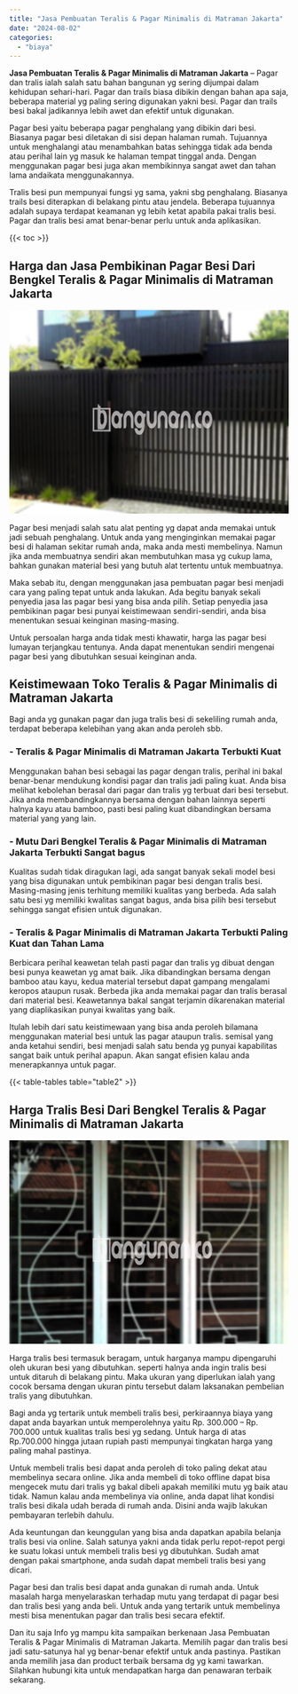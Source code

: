 ```yaml
---
title: "Jasa Pembuatan Teralis & Pagar Minimalis di Matraman Jakarta"
date: "2024-08-02"
categories: 
  - "biaya"
---
```


**Jasa Pembuatan Teralis & Pagar Minimalis di Matraman Jakarta** – Pagar dan tralis ialah salah satu bahan bangunan yg sering dijumpai dalam kehidupan sehari-hari. Pagar dan trails biasa dibikin dengan bahan apa saja, beberapa material yg paling sering digunakan yakni besi. Pagar dan trails besi bakal jadikannya lebih awet dan efektif untuk digunakan.

Pagar besi yaitu beberapa pagar penghalang yang dibikin dari besi. Biasanya pagar besi diletakan di sisi depan halaman rumah. Tujuannya untuk menghalangi atau menambahkan batas sehingga tidak ada benda atau perihal lain yg masuk ke halaman tempat tinggal anda. Dengan menggunakan pagar besi juga akan membikinnya sangat awet dan tahan lama andaikata menggunakannya.

Tralis besi pun mempunyai fungsi yg sama, yakni sbg penghalang. Biasanya trails besi diterapkan di belakang pintu atau jendela. Beberapa tujuannya adalah supaya terdapat keamanan yg lebih ketat apabila pakai tralis besi. Pagar dan tralis besi amat benar-benar perlu untuk anda aplikasikan.

{{< toc >}}

## Harga dan Jasa Pembikinan Pagar Besi Dari Bengkel Teralis & Pagar Minimalis di Matraman Jakarta

![Jasa Pembuatan Teralis & Pagar Minimalis di Matraman Jakarta](/images/pagar-minimalis-murah-33.png)

Pagar besi menjadi salah satu alat penting yg dapat anda memakai untuk jadi sebuah penghalang. Untuk anda yang menginginkan memakai pagar besi di halaman sekitar rumah anda, maka anda mesti membelinya. Namun jika anda membuatnya sendiri akan membutuhkan masa yg cukup lama, bahkan gunakan material besi yang butuh alat tertentu untuk membuatnya.

Maka sebab itu, dengan menggunakan jasa pembuatan pagar besi menjadi cara yang paling tepat untuk anda lakukan. Ada begitu banyak sekali penyedia jasa las pagar besi yang bisa anda pilih. Setiap penyedia jasa pembikinan pagar besi punyai keistimewaan sendiri-sendiri, anda bisa menentukan sesuai keinginan masing-masing.

Untuk persoalan harga anda tidak mesti khawatir, harga las pagar besi lumayan terjangkau tentunya. Anda dapat menentukan sendiri mengenai pagar besi yang dibutuhkan sesuai keinginan anda.

## Keistimewaan Toko Teralis & Pagar Minimalis di Matraman Jakarta

Bagi anda yg gunakan pagar dan juga tralis besi di sekeliling rumah anda, terdapat beberapa kelebihan yang akan anda peroleh sbb.

### \- Teralis & Pagar Minimalis di Matraman Jakarta Terbukti Kuat

Menggunakan bahan besi sebagai las pagar dengan tralis, perihal ini bakal benar-benar mendukung kondisi pagar dan tralis jadi paling kuat. Anda bisa melihat kebolehan berasal dari pagar dan tralis yg terbuat dari besi tersebut. Jika anda membandingkannya bersama dengan bahan lainnya seperti halnya kayu atau bamboo, pasti besi paling kuat dibandingkan bersama material yang yang lain.

### \- Mutu Dari Bengkel Teralis & Pagar Minimalis di Matraman Jakarta Terbukti Sangat bagus

Kualitas sudah tidak diragukan lagi, ada sangat banyak sekali model besi yang bisa digunakan untuk pembikinan pagar besi dengan tralis besi. Masing-masing jenis terhitung memiliki kualitas yang berbeda. Ada salah satu besi yg memiliki kwalitas sangat bagus, anda bisa pilih besi tersebut sehingga sangat efisien untuk digunakan.

### \- Teralis & Pagar Minimalis di Matraman Jakarta Terbukti Paling Kuat dan Tahan Lama

Berbicara perihal keawetan telah pasti pagar dan tralis yg dibuat dengan besi punya keawetan yg amat baik. Jika dibandingkan bersama dengan bamboo atau kayu, kedua material tersebut dapat gampang mengalami keropos ataupun rusak. Berbeda jika anda memakai pagar dan tralis berasal dari material besi. Keawetannya bakal sangat terjamin dikarenakan material yang diaplikasikan punyai kwalitas yang baik.

Itulah lebih dari satu keistimewaan yang bisa anda peroleh bilamana menggunakan material besi untuk las pagar ataupun tralis. semisal yang anda ketahui sendiri, besi menjadi salah satu benda yg punyai kapabilitas sangat baik untuk perihal apapun. Akan sangat efisien kalau anda menerapkannya untuk pagar.

{{< table-tables table="table2" >}}

## Harga Tralis Besi Dari Bengkel Teralis & Pagar Minimalis di Matraman Jakarta

![Jasa Pembuatan Teralis & Pagar Minimalis di Matraman Jakarta](/images/teralis-minimalis-murah-28.png)

Harga tralis besi termasuk beragam, untuk harganya mampu dipengaruhi oleh ukuran besi yang dibutuhkan. seperti halnya anda ingin tralis besi untuk ditaruh di belakang pintu. Maka ukuran yang diperlukan ialah yang cocok bersama dengan ukuran pintu tersebut dalam laksanakan pembelian tralis yang dibutuhkan.

Bagi anda yg tertarik untuk membeli tralis besi, perkiraannya biaya yang dapat anda bayarkan untuk memperolehnya yaitu Rp. 300.000 – Rp. 700.000 untuk kualitas tralis besi yg sedang. Untuk harga di atas Rp.700.000 hingga jutaan rupiah pasti mempunyai tingkatan harga yang paling mahal pastinya.

Untuk membeli tralis besi dapat anda peroleh di toko paling dekat atau membelinya secara online. Jika anda membeli di toko offline dapat bisa mengecek mutu dari tralis yg bakal dibeli apakah memiliki mutu yg baik atau tidak. Namun kalau anda membelinya via online, anda dapat lihat kondisi tralis besi dikala udah berada di rumah anda. Disini anda wajib lakukan pembayaran terlebih dahulu.

Ada keuntungan dan keunggulan yang bisa anda dapatkan apabila belanja tralis besi via online. Salah satunya yakni anda tidak perlu repot-repot pergi ke suatu lokasi untuk membeli tralis besi yg dibutuhkan. Sudah amat dengan pakai smartphone, anda sudah dapat membeli tralis besi yang dicari.

Pagar besi dan tralis besi dapat anda gunakan di rumah anda. Untuk masalah harga menyelaraskan terhadap mutu yang terdapat di pagar besi dan tralis besi yang anda beli. Untuk anda yang tertarik untuk membelinya mesti bisa menentukan pagar dan tralis besi secara efektif.

Dan itu saja Info yg mampu kita sampaikan berkenaan Jasa Pembuatan Teralis & Pagar Minimalis di Matraman Jakarta. Memilih pagar dan tralis besi jadi satu-satunya hal yg benar-benar efektif untuk anda pastinya. Pastikan anda memilih jasa dan product terbaik bersama dg yg kami tawarkan. Silahkan hubungi kita untuk mendapatkan harga dan penawaran terbaik sekarang.
